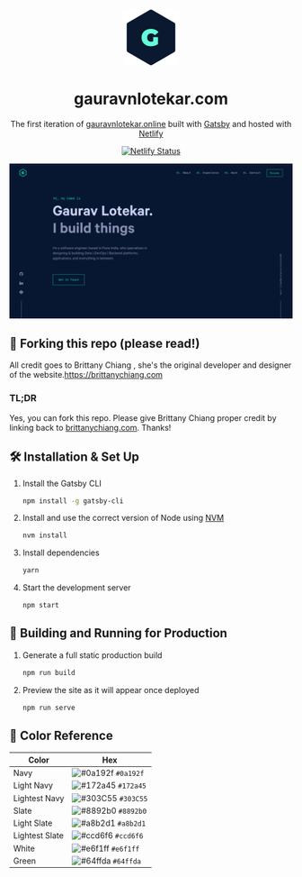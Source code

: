 <div align="center">
  <img alt="Logo" src="https://raw.githubusercontent.com/gogi2811/PortfolioWebsite/master/src/images/logo.png" width="100" />
</div>
<h1 align="center">
  gauravnlotekar.com
</h1>
<p align="center">
  The first iteration of <a href="https://gauravnlotekar.online" target="_blank">gauravnlotekar.online</a> built with <a href="https://www.gatsbyjs.org/" target="_blank">Gatsby</a> and hosted with <a href="https://www.netlify.com/" target="_blank">Netlify</a>
</p>

<p align="center">
  <a href="https://app.netlify.com/sites/gauravnlotekar/deploys" target="_blank">
    <img src="https://api.netlify.com/api/v1/badges/02c52f02-4e7e-4665-97e7-bca0fb7e44c3/deploy-status" alt="Netlify Status" />
  </a>
</p>

![demo](https://raw.githubusercontent.com/gogi2811/PortfolioWebsite/master/src/images/demo.png)

## 🚨 Forking this repo (please read!)

All credit goes to Brittany Chiang , she's the original developer and designer of the website.https://brittanychiang.com

### TL;DR

Yes, you can fork this repo. Please give Brittany Chiang proper credit by linking back to [brittanychiang.com](https://brittanychiang.com). Thanks!

## 🛠 Installation & Set Up

1. Install the Gatsby CLI

   ```sh
   npm install -g gatsby-cli
   ```

2. Install and use the correct version of Node using [NVM](https://github.com/nvm-sh/nvm)

   ```sh
   nvm install
   ```

3. Install dependencies

   ```sh
   yarn
   ```

4. Start the development server

   ```sh
   npm start
   ```

## 🚀 Building and Running for Production

1. Generate a full static production build

   ```sh
   npm run build
   ```

1. Preview the site as it will appear once deployed

   ```sh
   npm run serve
   ```

## 🎨 Color Reference

| Color          | Hex                                                                |
| -------------- | ------------------------------------------------------------------ |
| Navy           | ![#0a192f](https://via.placeholder.com/10/0a192f?text=+) `#0a192f` |
| Light Navy     | ![#172a45](https://via.placeholder.com/10/0a192f?text=+) `#172a45` |
| Lightest Navy  | ![#303C55](https://via.placeholder.com/10/303C55?text=+) `#303C55` |
| Slate          | ![#8892b0](https://via.placeholder.com/10/8892b0?text=+) `#8892b0` |
| Light Slate    | ![#a8b2d1](https://via.placeholder.com/10/a8b2d1?text=+) `#a8b2d1` |
| Lightest Slate | ![#ccd6f6](https://via.placeholder.com/10/ccd6f6?text=+) `#ccd6f6` |
| White          | ![#e6f1ff](https://via.placeholder.com/10/e6f1ff?text=+) `#e6f1ff` |
| Green          | ![#64ffda](https://via.placeholder.com/10/64ffda?text=+) `#64ffda` |
